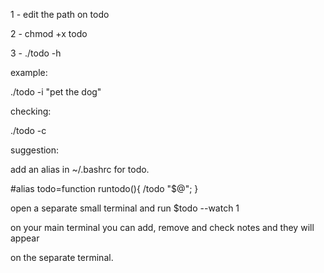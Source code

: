 1 - edit the path on todo

2 - chmod +x todo

3 - ./todo -h


example:

./todo -i "pet the dog"


checking:

./todo -c


suggestion:

add an alias in ~/.bashrc for todo.

#alias todo=function runtodo(){ <your path>/todo "$@"; }

open a separate small terminal and run $todo --watch 1

on your main terminal you can add, remove and check notes and they will appear

on the separate terminal.
